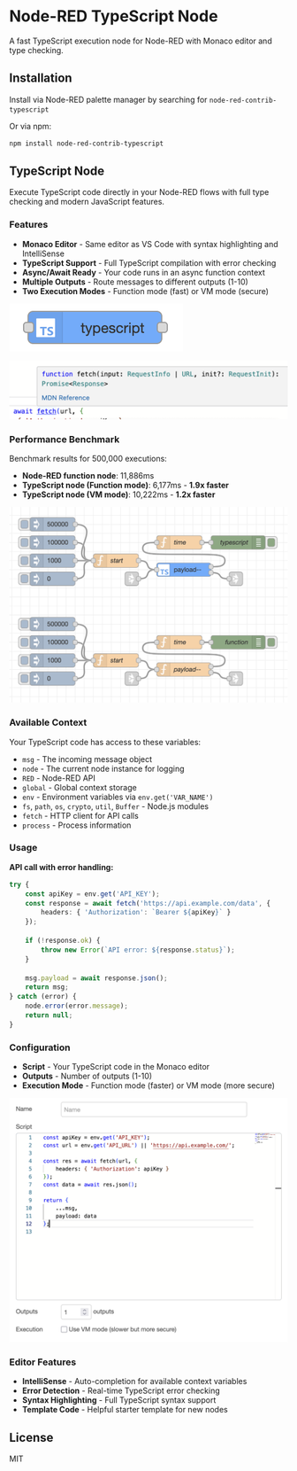 # Node-RED TypeScript Node

A fast TypeScript execution node for Node-RED with Monaco editor and type checking.

## Installation

Install via Node-RED palette manager by searching for `node-red-contrib-typescript`

Or via npm:
```bash
npm install node-red-contrib-typescript
```

## TypeScript Node

Execute TypeScript code directly in your Node-RED flows with full type checking and modern JavaScript features.

### Features

- **Monaco Editor** - Same editor as VS Code with syntax highlighting and IntelliSense
- **TypeScript Support** - Full TypeScript compilation with error checking
- **Async/Await Ready** - Your code runs in an async function context
- **Multiple Outputs** - Route messages to different outputs (1-10)
- **Two Execution Modes** - Function mode (fast) or VM mode (secure)

![TypeScript Node](screenshots/node.png)

![Monaco Editor with IntelliSense](screenshots/intelliSense.png)

### Performance Benchmark

Benchmark results for 500,000 executions:
- **Node-RED function node**: 11,886ms
- **TypeScript node (Function mode)**: 6,177ms - **1.9x faster**
- **TypeScript node (VM mode)**: 10,222ms - **1.2x faster**

![Performance Benchmark](screenshots/benchmark.png)

### Available Context

Your TypeScript code has access to these variables:

- `msg` - The incoming message object
- `node` - The current node instance for logging
- `RED` - Node-RED API
- `global` - Global context storage
- `env` - Environment variables via `env.get('VAR_NAME')`
- `fs`, `path`, `os`, `crypto`, `util`, `Buffer` - Node.js modules
- `fetch` - HTTP client for API calls
- `process` - Process information

### Usage

**API call with error handling:**
```typescript
try {
    const apiKey = env.get('API_KEY');
    const response = await fetch('https://api.example.com/data', {
        headers: { 'Authorization': `Bearer ${apiKey}` }
    });
    
    if (!response.ok) {
        throw new Error(`API error: ${response.status}`);
    }
    
    msg.payload = await response.json();
    return msg;
} catch (error) {
    node.error(error.message);
    return null;
}
```

### Configuration

- **Script** - Your TypeScript code in the Monaco editor
- **Outputs** - Number of outputs (1-10)
- **Execution Mode** - Function mode (faster) or VM mode (more secure)

![Node Configuration](screenshots/props.png)

### Editor Features

- **IntelliSense** - Auto-completion for available context variables
- **Error Detection** - Real-time TypeScript error checking
- **Syntax Highlighting** - Full TypeScript syntax support
- **Template Code** - Helpful starter template for new nodes

## License

MIT